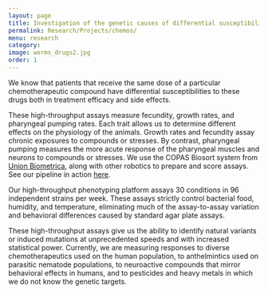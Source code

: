 ```yaml
---
layout: page
title: Investigation of the genetic causes of differential susceptibility to chemotherapeutic compounds
permalink: Research/Projects/chemos/
menu: research
category: 
image: worms_drugs2.jpg
order: 1
---
```


We know that patients that receive the same dose of a particular chemotherapeutic compound have differential susceptibilities to these drugs both in treatment efficacy and side effects. 

These high-throughput assays measure fecundity, growth rates, and pharyngeal pumping rates. Each trait allows us to determine different effects on the physiology of the animals. Growth rates and fecundity assay chronic exposures to compounds or stresses. By contrast, pharyngeal pumping measures the more acute response of the pharyngeal muscles and neurons to compounds or stresses. We use the COPAS Biosort system from [Union Biometrica](http://www.unionbio.com/), along with other robotics to prepare and score assays. See our pipeline in action <a href="/Research/Lab/">here</a>.

Our high-throughput phenotyping platform assays 30 conditions in 96 independent strains per week. These assays strictly control bacterial food, humidity, and temperature, eliminating much of the assay-to-assay variation and behavioral differences caused by standard agar plate assays.

These high-throughput assays give us the ability to identify natural variants or induced mutations at unprecedented speeds and with increased statistical power. Currently, we are measuring responses to diverse chemotherapeutics used on the human population, to anthelmintics used on parasitic nematode populations, to neuroactive compounds that mirror behavioral effects in humans, and to pesticides and heavy metals in which we do not know the genetic targets.
